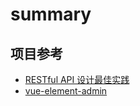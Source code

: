 summary
===

项目参考
---

* [RESTful API 设计最佳实践](http://mp.weixin.qq.com/s/reM-jWRkp1tHVYzNpTqcDA)
* [vue-element-admin](https://github.com/PanJiaChen/vue-element-admin)


